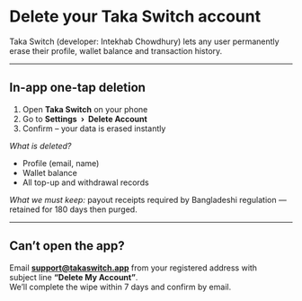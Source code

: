 # Delete your Taka Switch account

Taka Switch (developer: Intekhab Chowdhury) lets any user permanently erase their profile, wallet balance and transaction history.

---

## In-app one-tap deletion  

1. Open **Taka Switch** on your phone  
2. Go to **Settings › Delete Account**  
3. Confirm – your data is erased instantly

*What is deleted?*  
- Profile (email, name)  
- Wallet balance  
- All top-up and withdrawal records  

*What we must keep:* payout receipts required by Bangladeshi regulation — retained for 180 days then purged.

---

## Can’t open the app?  

Email **support@takaswitch.app** from your registered address with  
subject line **“Delete My Account”**.  
We’ll complete the wipe within 7 days and confirm by email.
